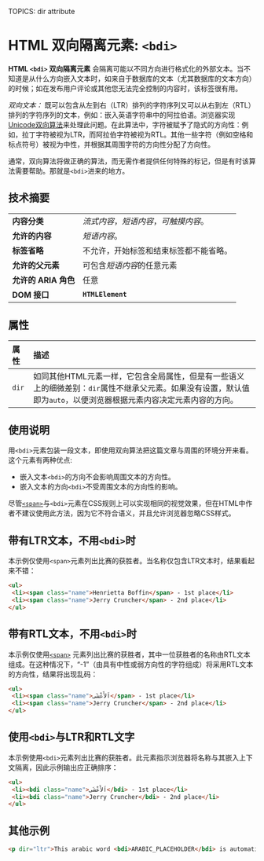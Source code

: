 TOPICS: <bdi>
        <bdi> dir attribute

# HTML 双向隔离元素: `<bdi>`

**HTML `<bdi>` 双向隔离元素** 会隔离可能以不同方向进行格式化的外部文本。当不知道是从什么方向嵌入文本时，如来自于数据库的文本（尤其数据库的文本方向）的时候；如在发布用户评论或其他您无法完全控制的内容时，该标签很有用。

*双向文本：* 既可以包含从左到右（LTR）排列的字符序列又可以从右到左（RTL）排列的字符序列的文本，例如：嵌入英语字符串中的阿拉伯语。浏览器实现 [Unicode双向算法](https://www.w3.org/International/articles/inline-bidi-markup/uba-basics)来处理此问题。在此算法中，字符被赋予了隐式的方向性：例如，拉丁字符被视为LTR，而阿拉伯字符被视为RTL。其他一些字符（例如空格和标点符号）被视为中性，并根据其周围字符的方向性分配了方向性。

通常，双向算法将做正确的算法，而无需作者提供任何特殊的标记，但是有时该算法需要帮助。那就是`<bdi>`进来的地方。

## 技术摘要

|  |  |
| :-- | :-- |
| **内容分类** | *流式内容*，*短语内容*，*可触摸内容*。 |
| **允许的内容** | *短语内容*。 |
| **标签省略** | 不允许，开始标签和结束标签都不能省略。|
| **允许的父元素** | 可包含*短语内容*的任意元素 |
| **允许的 ARIA 角色** | 任意 |
| **DOM 接口** | **`HTMLElement`** |

## 属性

| 属性 | 描述 |
| :-- | :-- |
| `dir` | 如同其他HTML元素一样，它包含全局属性，但是有一些语义上的细微差别：`dir`属性不继承父元素。如果没有设置，默认值即为`auto`，以便浏览器根据元素内容决定元素内容的方向。 |

## 使用说明

用`<bdi>`元素包装一段文本，即使用双向算法把这篇文章与周围的环境分开来看。这个元素有两种优点:

- 嵌入文本`<bdi>`的方向不会影响周围文本的方向性。
- 嵌入文本的方向`<bdi>`不受周围文本的方向性的影响。

尽管[`<span>`](/en/webfrontend/<span>)与`<bdi>`元素在CSS规则上可以实现相同的视觉效果，但在HTML中作者不建议使用此方法，因为它不符合语义，并且允许浏览器忽略CSS样式。

## 带有LTR文本，不用`<bdi>`时

本示例仅使用`<span>`元素列出比赛的获胜者。当名称仅包含LTR文本时，结果看起来不错：

```html
<ul>
 <li><span class="name">Henrietta Boffin</span> - 1st place</li>
 <li><span class="name">Jerry Cruncher</span> - 2nd place</li>
</ul>
```

## 带有RTL文本，不用`<bdi>`时

本示例仅使用[`<span>`](/en/webfrontend/<span>) 元素列出比赛的获胜者，其中一位获胜者的名称由RTL文本组成。在这种情况下，“-1”（由具有中性或弱方向性的字符组成）将采用RTL文本的方向性，结果将出现乱码：

```html
<ul>
 <li><span class="name">اَلأَعْشَى</span> - 1st place</li>
 <li><span class="name">Jerry Cruncher</span> - 2nd place</li>
</ul>
```

## 使用`<bdi>`与LTR和RTL文字

本示例使用`<bdi>`元素列出比赛的获胜者。此元素指示浏览器将名称与其嵌入上下文隔离，因此示例输出应正确排序：

```html
<ul>
 <li><bdi class="name">اَلأَعْشَى</bdi> - 1st place</li>
 <li><bdi class="name">Jerry Cruncher</bdi> - 2nd place</li>
</ul>
```

## 其他示例

```html
<p dir="ltr">This arabic word <bdi>ARABIC_PLACEHOLDER</bdi> is automatically displayed right-to-left.</p>
```
